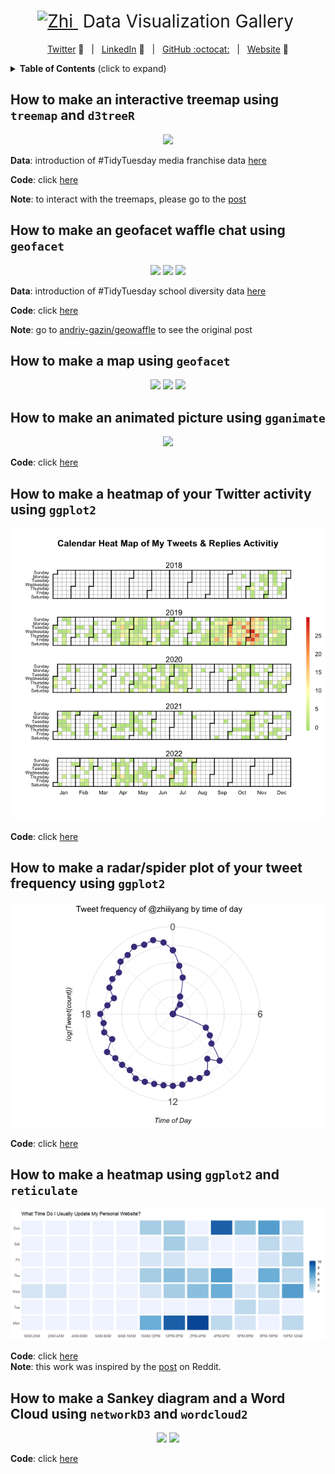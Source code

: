 <h1 style="font-weight:normal" align="center">
  <a href="https://sourcerer.io">
    <img src=https://zhiyang.netlify.com/img/zhi.png alt="Zhi" width=35>
  </a>
  &nbsp;Data Visualization Gallery&nbsp;
</h1>

<div align="center">

[Twitter][Twitter] :speech_balloon:&nbsp;&nbsp;&nbsp;|&nbsp;&nbsp;&nbsp;[LinkedIn][LinkedIn] :necktie:&nbsp;&nbsp;&nbsp;|&nbsp;&nbsp;&nbsp;[GitHub :octocat:][GitHub]&nbsp;&nbsp;&nbsp;|&nbsp;&nbsp;&nbsp;[Website][Website] :link:

</div>

<!--
Quick Link 
-->

[Twitter]:https://twitter.com/zhiiiyang
[LinkedIn]:https://www.linkedin.com/in/zhiiiyang/
[GitHub]:https://github.com/zhiiiyang
[Website]:https://zhiyang.netlify.com/


<details>
  <summary><strong>Table of Contents</strong> (click to expand)</summary>

<!-- toc -->
- [How to make an interactive treemap using `treemap` and `d3treeR`](https://github.com/zhiiiyang/tidytuesday#how-to-make-an-interactive-treemap-using-treemap-and-d3treer)
- [How to make an geofacet waffle chat using `geofacet`](https://github.com/zhiiiyang/tidytuesday#how-to-make-an-geofacet-waffle-chat-using-geofacet)
- [How to make a map using `geofacet`](https://github.com/zhiiiyang/tidytuesday#how-to-make-a-map-using-geofacet)
- [How to make an animated picture using `gganimate`](https://github.com/zhiiiyang/tidytuesday/blob/master/README.md#how-to-make-an-animated-picture-using-gganimate)
- [How to make a heatmap of your Twitter activity using `ggplot2`](https://github.com/zhiiiyang/tidytuesday/blob/master/README.md#how-to-make-a-heatmap-of-your-twitter-activity-using-ggplot2)
- [How to make a radar/spider plot of your tweet frequency using `ggplot2`](https://github.com/zhiiiyang/tidytuesday#how-to-make-a-radarspider-plot-of-your-tweet-frequency-using-ggplot2)
- [How to make a heatmap using `ggplot2` and `reticulate`](https://github.com/zhiiiyang/tidytuesday#how-to-make-a-heatmap-using-ggplot2-and-reticulate)
- [How to make a Sankey diagram and a Word Cloud using `networkD3` and `wordcloud2`](https://github.com/zhiiiyang/tidytuesday#how-to-make-a-sankey-diagram-and-a-word-cloud-using-networkd3-and-wordcloud2)
<!-- tocstop -->

</details>

## How to make an interactive treemap using `treemap` and `d3treeR` 

<p align="center">
  <img src="2019-07-02_media-franchise/treemap.gif">
</p>

**Data**: introduction of #TidyTuesday media franchise data [here](https://github.com/rfordatascience/tidytuesday/tree/master/data/2019/2019-07-02)

**Code**: click [here](2019-07-02_media-franchise/script.R)

**Note**: to interact with the treemaps, please go to the [post](https://zhiyang.netlify.com/post/treemap/)


## How to make an geofacet waffle chat using `geofacet`  

<p align="center">
  <img src="2019-09-24_school-diversity/Diverse2016-2017.png" width=33%>
  <img src="2019-09-24_school-diversity/Undiverse2016-2017.png" width=33%/>
  <img src="2019-09-24_school-diversity/Extremely-undiverse2016-2017.png" width=33%/>
<p>


**Data**: introduction of #TidyTuesday school diversity data [here](https://github.com/rfordatascience/tidytuesday/tree/master/data/2019/2019-09-24)

**Code**: click [here](2019-09-24_school-diversity/script.Rmd)

**Note**: go to [andriy-gazin/geowaffle](https://github.com/andriy-gazin/geowaffle) to see the original post

## How to make a map using `geofacet` 
<p align="center">
  <img src="https://zhiyang.netlify.com/post/gaokao/featured.png" width=33%>
  <img src="https://zhiyang.netlify.com/post/gaokao/p2.png" width=33%>
  <img src="https://zhiyang.netlify.com/post/gaokao/p3.png" width=33%>
<p>

## How to make an animated picture using `gganimate`
<p align="center">
  <img src="2019-10-08_lifting/weights.gif" width="600"/>
<p>

**Code**: click [here](https://github.com/zhiiiyang/tidytuesday/tree/master/2019-10-08_lifting)

## How to make a heatmap of your Twitter activity using `ggplot2`

<p align="center">
  <img src="2019-12-20_heatmap/README_files/figure-html/unnamed-chunk-6-1.png" width="600"/>
<p>

**Code**: click [here](https://github.com/zhiiiyang/tidytuesday/tree/master/2019-12-20_heatmap)

## How to make a radar/spider plot of your tweet frequency using `ggplot2`

<p align="center">
  <img src="2019-12-25_radarplot/README_files/figure-html/unnamed-chunk-6-1.png" width="600"/>
<p>


**Code**: click [here](https://github.com/zhiiiyang/tidytuesday/tree/master/2019-12-25_radarplot)


## How to make a heatmap using `ggplot2` and `reticulate`

<p align="center">
  <img src="2019-12-25_geom_tile/README_files/figure-html/unnamed-chunk-4-1.png" width="1000"/>
<p>


**Code**: click [here](https://github.com/zhiiiyang/tidytuesday/tree/master/2019-12-25_geom_tile)  
**Note**: this work was inspired by the [post](https://www.reddit.com/r/dataisbeautiful/comments/eaiywv/first_post_here_i_wrote_a_python_script_that/) on Reddit. 


## How to make a Sankey diagram and a Word Cloud using `networkD3` and `wordcloud2`

<p align="center">
  <img src="2019-12-26_sankey/sankey.png" width=48%/>
  <img src="2019-12-26_sankey/twitter.png" width=48%/>
<p>

**Code**: click [here](https://github.com/zhiiiyang/tidytuesday/tree/master/2019-12-26_sankey) 
